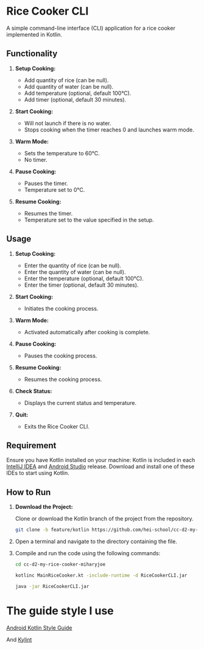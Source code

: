 # Rice Cooker CLI

A simple command-line interface (CLI) application for a rice cooker implemented in Kotlin.

## Functionality

1. **Setup Cooking:**
    - Add quantity of rice (can be null).
    - Add quantity of water (can be null).
    - Add temperature (optional, default 100°C).
    - Add timer (optional, default 30 minutes).

2. **Start Cooking:**
    - Will not launch if there is no water.
    - Stops cooking when the timer reaches 0 and launches warm mode.

3. **Warm Mode:**
    - Sets the temperature to 60°C.
    - No timer.

4. **Pause Cooking:**
    - Pauses the timer.
    - Temperature set to 0°C.

5. **Resume Cooking:**
    - Resumes the timer.
    - Temperature set to the value specified in the setup.

## Usage

1. **Setup Cooking:**
    - Enter the quantity of rice (can be null).
    - Enter the quantity of water (can be null).
    - Enter the temperature (optional, default 100°C).
    - Enter the timer (optional, default 30 minutes).

2. **Start Cooking:**
    - Initiates the cooking process.

3. **Warm Mode:**
    - Activated automatically after cooking is complete.

4. **Pause Cooking:**
    - Pauses the cooking process.

5. **Resume Cooking:**
    - Resumes the cooking process.

6. **Check Status:**
    - Displays the current status and temperature.

7. **Quit:**
    - Exits the Rice Cooker CLI.
## Requirement 
 Ensure you have Kotlin installed on your machine:
 Kotlin is included in each [IntelliJ IDEA](https://www.jetbrains.com/idea/download/?_ga=2.106146819.1864672128.1702226033-1629771559.1701450046&_gl=1*y5k9lf*_ga*MTYyOTc3MTU1OS4xNzAxNDUwMDQ2*_ga_9J976DJZ68*MTcwMjMwMDgzNC4xMS4xLjE3MDIzMDA4NTguMzYuMC4w&section=linux) 
 and [Android Studio](https://developer.android.com/studio) release. 
 Download and install one of these IDEs to start using Kotlin.
## How to Run
1. **Download the Project:**

   Clone or download the Kotlin branch of the project from the repository.

   ```bash
   git clone -b feature/kotlin https://github.com/hei-school/cc-d2-my-rice-cooker-miharyjoe.git
   ```
   
2. Open a terminal and navigate to the directory containing the file.
3. Compile and run the code using the following commands:
   ```bash
   cd cc-d2-my-rice-cooker-miharyjoe
   
   kotlinc MainRiceCooker.kt -include-runtime -d RiceCookerCLI.jar
   
   java -jar RiceCookerCLI.jar

# The guide style I use
   [Android Kotlin Style Guide ](https://developer.android.com/kotlin/style-guide?hl=fr)

   And [Kylint](https://github.com/pinterest/ktlint)
